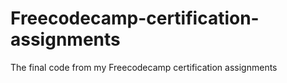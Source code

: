 # Freecodecamp-certification-assignments
The final code from my Freecodecamp certification assignments
